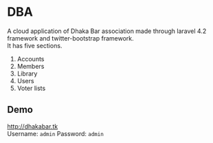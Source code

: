 # DBA

A cloud application of Dhaka Bar association made through laravel 4.2 framework and twitter-bootstrap framework.<br/>
It has five sections.<br/>
1. Accounts </br>
2. Members </br>
3. Library </br>
4. Users </br>
5. Voter lists </br>

## Demo
http://dhakabar.tk <br/>
Username: <code>admin</code>
Password: <code>admin</code>
